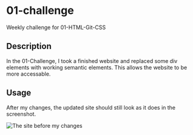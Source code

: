# 01-challenge
Weekly challenge for 01-HTML-Git-CSS

## Description

In the 01-Challenge, I took a finished website and replaced some div elements with working semantic elements. This allows the website to be more accessable.

## Usage

After my changes, the updated site should still look as it does in the screenshot.

![The site before my changes](info/01-html-css-git-homework-demp.png)

